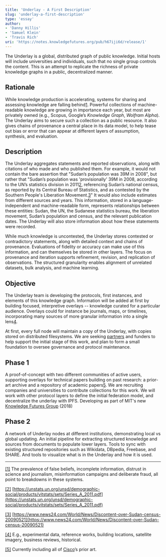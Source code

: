 ```yaml
---
title: 'Underlay - A First Description'
slug: 'underlay-a-first-description'
type: 'essay'
author:
- 'Danny Hillis'
- 'Samuel Klein'
- 'Travis Rich'
uri: 'https://notes.knowledgefutures.org/pub/h67iji6d/release/1'
---
```


The Underlay is a global, distributed graph of public knowledge. Initial hosts will include universities and individuals, such that no single group controls the content. This is an attempt to replicate the richness of private knowledge graphs in a public, decentralized manner.

## Rationale

While knowledge production is accelerating, systems for sharing and assessing knowledge are falling behind[1](https://underlay.mit.edu/#fn1). Powerful collections of machine-readable knowledge are growing in importance each year, but most are privately owned (e.g., Scopus, Google’s _Knowledge Graph_, _Wolfram Alpha_). The Underlay aims to secure such a collection as a public resource. It also gives chains of provenance a central place in its data model, to help tease out bias or error that can appear at different layers of assumption, synthesis, and evaluation.

## Description

The Underlay aggregates statements and reported observations, along with citations of who made and who published them. For example, it would not contain the bare assertion that "Sudan’s population was 39M in 2008", but rather that "Sudan’s population was 'provisionally' 39M in 2008, according to the UN’s statistics division in 2011[2](https://underlay.mit.edu/#fn2), referencing Sudan’s national census, as reported by its Central Bureau of Statistics, and as contested by the Southern People's Liberation Movement.[3](https://underlay.mit.edu/#fn3)" It would also include estimates from different sources and years. This information, stored in a language-independent and machine-readable form, represents relationships between these entities: Sudan, the UN, the Sudanese statistics bureau, the liberation movement, Sudan’s population and census, and the relevant publication dates. The Underlay will also store information about how these statements were recorded.

While much knowledge is uncontested, the Underlay stores contested or contradictory statements, along with detailed context and chains of provenance. Evaluations of fidelity or accuracy can make use of this information, and can themselves be stored in other layers. The focus on provenance and iteration supports refinement, revision, and replication of observations. The structured granularity enables alignment of unrelated datasets, bulk analysis, and machine learning.

## Objective

The Underlay team is developing the protocols, first instances, and elements of this knowledge graph. Information will be added at first by building focused, interpretive overlays -- knowledge curated for a particular audience. Overlays could for instance be journals, maps, or timelines, incorporating many sources of more granular information into a single lens[4](https://underlay.mit.edu/#fn4).

At first, every full node will maintain a copy of the Underlay, with copies stored on distributed filesystems. We are seeking [partners](mailto:underlay@media.mit.edu) and funders to help support the initial stage of this work, and plan to form a small foundation to oversee governance and protocol maintenance.

## Phase 1

A proof-of-concept with two different communities of active users, supporting overlays for technical papers building on past research: a prior-art archive and a repository of academic papers[5](https://underlay.mit.edu/#fn5). We are recruiting companies and universities to contribute collections for this work. We will work with other protocol layers to define the initial federation model, and decentralize the underlay with IPFS. Developing as part of MIT's new [Knowledge Futures Group](http://kfg.mit.edu) (2018)

## Phase 2

A network of Underlay nodes at different institutions, demonstrating local vs global updating. An initial pipeline for extracting structured knowledge and sources from documents to populate lower layers. Tools to sync with existing structured repositories such as Wikidata, DBpedia, Freebase, and SHARE. And tools to visualize what is in the Underlay and how it is used.

---

[[1]](https://underlay.mit.edu/#sup1) The prevalence of false beliefs, incomplete information, distrust in science and journalism, misinformation campaigns and deliberate fraud, all point to breakdowns in these systems.

[[2]](https://underlay.mit.edu/#sup2) [https://unstats.un.org/unsd/demographic-social/products/vitstats/sets/Series_A_2011.pdf](https://unstats.un.org/unsd/demographic-social/products/vitstats/sets/Series_A_2011.pdf)

[[3]](https://underlay.mit.edu/#sup3) [https://www.news24.com/World/News/Discontent-over-Sudan-census-20090521](https://www.news24.com/World/News/Discontent-over-Sudan-census-20090521)

[[4]](https://underlay.mit.edu/#sup4) E.g., experimental data, reference works, building locations, satellite imagery, business reviews, historical.

[[5]](https://underlay.mit.edu/#sup5) Currently including all of [Cisco](https://www.cisco.com/)’s prior art.